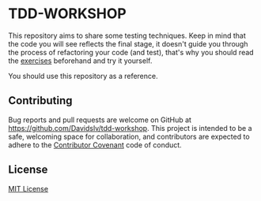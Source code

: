 # TDD-WORKSHOP

This repository aims to share some testing techniques.
Keep in mind that the code you will see reflects the final stage, it doesn't guide
you through the process of refactoring your code (and test), that's why you should
read the [exercises](exercises/) beforehand and try it yourself.

You should use this repository as a reference.

## Contributing

Bug reports and pull requests are welcome on GitHub at https://github.com/Davidslv/tdd-workshop. This project is intended to be a safe, welcoming space for collaboration, and contributors are expected to adhere to the [Contributor Covenant](contributor-covenant.org) code of conduct.


## License

[MIT License](LICENSE.txt)
